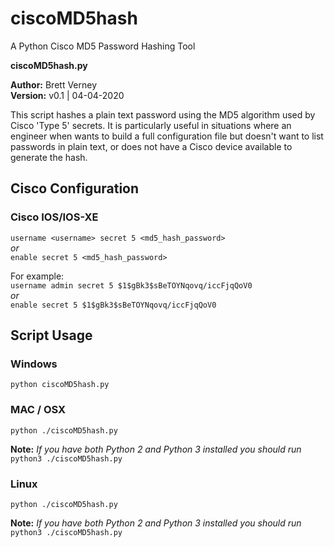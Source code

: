 # ciscoMD5hash
A Python Cisco MD5 Password Hashing Tool

**ciscoMD5hash.py**

**Author:** Brett Verney</br>
**Version:** v0.1 | 04-04-2020

This script hashes a plain text password using the MD5 algorithm used by Cisco 'Type 5' secrets. It is particularly useful in situations where an engineer when wants to build a full configuration file but doesn't want to list passwords in plain text, or does not have a Cisco device available to generate the hash.

## Cisco Configuration

### Cisco IOS/IOS-XE

```username <username> secret 5 <md5_hash_password>```<br>
*or*<br>
```enable secret 5 <md5_hash_password>```
  
For example:<br>
```username admin secret 5 $1$gBk3$sBeTOYNqovq/iccFjqQoV0```<br>
*or*<br>
```enable secret 5 $1$gBk3$sBeTOYNqovq/iccFjqQoV0```

## Script Usage

### Windows

```python ciscoMD5hash.py```

### MAC / OSX

```python ./ciscoMD5hash.py```

**Note:**
*If you have both Python 2 and Python 3 installed you should run* ```python3 ./ciscoMD5hash.py```

### Linux

```python ./ciscoMD5hash.py```

**Note:**
*If you have both Python 2 and Python 3 installed you should run* ```python3 ./ciscoMD5hash.py```

